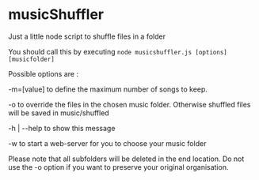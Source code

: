 # musicShuffler
Just a little node script to shuffle files in a folder

You should call this by executing
    `node musicshuffler.js [options] [musicfolder]`
    
Possible options are :

  -m=[value]       to define the maximum number of songs to keep.

  -o               to override the files in the chosen music folder.
                   Otherwise shuffled files will be saved in music/shuffled
                   
  -h | --help      to show this message
                   
  -w               to start a web-server for you to choose your music folder
  
Please note that all subfolders will be deleted in the end location.
Do not use the -o option if you want to preserve your original organisation.
